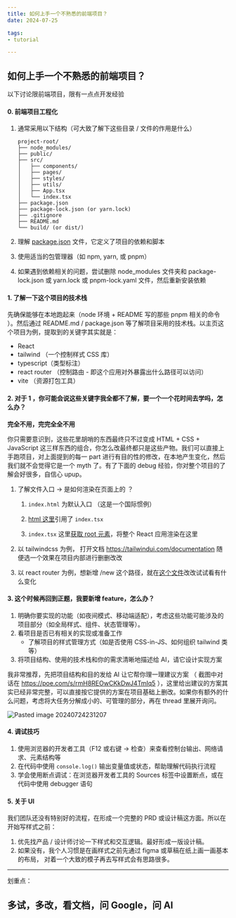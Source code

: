 ```yaml
---
title: 如何上手一个不熟悉的前端项目？
date: 2024-07-25

tags:
- tutorial

---
```


## 如何上手一个不熟悉的前端项目？

以下讨论限前端项目，限有一点点开发经验

#### 0. 前端项目工程化

1. 通常采用以下结构（可大致了解下这些目录 / 文件的作用是什么）

    ```
    project-root/
    ├── node_modules/
    ├── public/
    ├── src/
    │   ├── components/
    │   ├── pages/
    │   ├── styles/
    │   ├── utils/
    │   ├── App.tsx
    │   └── index.tsx
    ├── package.json
    ├── package-lock.json (or yarn.lock)
    ├── .gitignore
    ├── README.md
    └── build/ (or dist/)
    ```

2. 理解 [package.json](https://juejin.cn/post/6987179395714646024) 文件，它定义了项目的依赖和脚本
3. 使用适当的包管理器（如 npm, yarn, 或 pnpm）
4. 如果遇到依赖相关的问题，尝试删除 node_modules 文件夹和 package-lock.json 或 yarn.lock 或 pnpm-lock.yaml 文件，然后重新安装依赖

#### 1. 了解一下这个项目的技术栈

先确保能够在本地跑起来（node 环境 + README 写的那些 pnpm 相关的命令 ）。然后通过 README.md / package.json 等了解项目采用的技术栈。以主页这个项目为例，提取到的关键字其实就是：

- React
- tailwind （一个控制样式 CSS 库）
- typescript（类型标注）
- react router （控制路由 - 即这个应用对外暴露出什么路径可以访问）
- vite （资源打包工具）

#### 2. 对于 1 ，你可能会说这些关键字我全都不了解，要一个一个花时间去学吗，怎么办？

**完全不用，完完全全不用**

你只需要意识到，这些花里胡哨的东西最终只不过变成 HTML + CSS + JavaScript 这三样东西的组合，你怎么改最终都只是这些产物。我们可以直接上手跑项目，对上面提到的每一 part 进行有目的性的修改，在本地产生变化，然后我们就不会觉得它是一个 myth 了。有了下面的 debug 经验，你对整个项目的了解会好很多，自信心 upup。

1. 了解文件入口 -> 是如何渲染在页面上的 ？
   1. `index.html` 为默认入口 （这是一个国际惯例）

   2. [html 这里](https://github.com/girlspowertech/girlspowertech.github.io/blob/68be196c4801e84c504bf72b036bbf4013938b62/index.html#L15)引用了 `index.tsx`
   3. `index.tsx` 这里[获取 root 元素](https://github.com/girlspowertech/girlspowertech.github.io/blob/68be196c4801e84c504bf72b036bbf4013938b62/src/index.tsx#L6-L13)，将整个 React 应用渲染在这里

2. 以 tailwindcss 为例， 打开文档 https://tailwindui.com/documentation 随便选一个效果在项目内部进行删删改改
3. 以 react router 为例，想新增 /new 这个路径，就在[这个文件](https://github.com/girlspowertech/girlspowertech.github.io/blob/main/src/routes.tsx)改改试试看有什么变化

#### 3. 这个时候再回到正题，我要新增 feature，怎么办？

1. 明确你要实现的功能（如夜间模式、移动端适配），考虑这些功能可能涉及的项目部分（如全局样式、组件、状态管理等）。
2. 看项目是否已有相关的实现或准备工作
   - 了解项目的样式管理方式（如是否使用 CSS-in-JS、如何组织 tailwind 类等）
3. 将项目结构、使用的技术栈和你的需求清晰地描述给 AI，请它设计实现方案

我非常推荐，先把项目结构和目的发给 AI 让它帮你理一理建议方案 （ 截图中对话在 https://poe.com/s/rmH8REOwCKkDwJ4TmIq5 ），这里给出建议的方案其实已经非常完整，可以直接按它提供的方案在项目基础上删改。如果你有额外的什么问题，考虑将大任务分解成小的、可管理的部分，再在 thread 里展开询问。

![Pasted image 20240724231207](https://github.com/user-attachments/assets/fc399e14-3011-4500-b5a5-00664d864b54)

#### 4. 调试技巧

1. 使用浏览器的开发者工具（F12 或右键 -> 检查）来查看控制台输出、网络请求、元素结构等
2. 在代码中使用 `console.log()` 输出变量值或状态，帮助理解代码执行流程
3. 学会使用断点调试：在浏览器开发者工具的 Sources 标签中设置断点，或在代码中使用 debugger 语句

#### 5. 关于 UI

我们团队还没有特别好的流程，在形成一个完整的 PRD 或设计稿这方面。所以在开始写样式之前：

1. 优先找产品 / 设计师讨论一下样式和交互逻辑。最好形成一版设计稿。
2. 如果没有，我个人习惯是在画样式之前先通过 figma 或草稿在纸上画一画基本的布局， 对着一个大致的模子再去写样式会有思路很多。

---

划重点：

## 多试，多改，看文档，问 Google，问 AI

